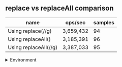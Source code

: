 ## replace vs replaceAll comparison

|name|ops/sec|samples|
|-|-|-|
|Using replace(//g)|3,659,432|94|
|Using replaceAll()|3,185,391|96|
|Using replaceAll(//g)|3,387,033|95|


<details>
<summary>Environment</summary>

* __Machine:__ linux x64 | 4 vCPUs | 15.2GB Mem
* __Run:__ Sat May 04 2024 00:16:41 GMT+0000 (Coordinated Universal Time)
</details>

<!--
{"environment":{"platform":"linux","arch":"x64","cpus":4,"totalMemory":15.245216369628906},"benchmarks":[{"name":"Using replace(//g)","opsSec":3659432.401757251,"samples":5},{"name":"Using replaceAll()","opsSec":3185390.811448281,"samples":4},{"name":"Using replaceAll(//g)","opsSec":3387033.355069915,"samples":5}]}-->
